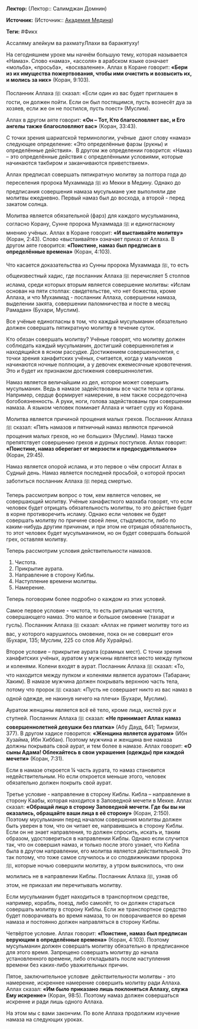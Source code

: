 **Лектор:** (Лектор:: Салимджан Домнин)

**Источник:** (Источник:: [Академия Медина](https://web.medinaschool.org/school/))

**Теги:** #Фикх

Ассаляму алейкум ва рахматуЛлахи ва баракятуху!


На сегодняшнем уроке мы начнём большую тему, которая называется «Намаз». Слово «намаз», «ассоля» в арабском языке означает «мольба», «просьба»,  «восхваление». Аллах в Коране говорит: **«Бери из их имущества пожертвования, чтобы ими очистить и возвысить их, и молись за них»** (Коран, 9:103).


Посланник Аллаха ﷺ сказал: «Если один из вас будет приглашен в гости, он должен пойти. Если он был постящимся, пусть вознесёт дуа за хозяев, если же он не постился, пусть поест» (Муслим).


Аллах в другом аяте говорит: **«Он – Тот, Кто благословляет вас, и Его ангелы также благословляют вас»** (Коран, 33:43).


С точки зрения шариатской терминологии, учёные  дают слову «намаз» следующее определение: «Это определённые фарзы (рукны) и определённые действия».  В другом же определении говорится: «Намаз – это определённые действия с определёнными условиями, которые начинаются такбиром и заканчиваются приветствием».


Аллах предписал совершать пятикратную молитву за полтора года до переселения пророка Мухаммада ﷺ из Мекки в Медину. Однако до предписания совершения намаза мусульмане уже выполняли две молитвы ежедневно. Первый намаз был до восхода, а второй - перед закатом солнца.


Молитва является обязательной (фарз) для каждого мусульманина, согласно Корану, Сунне пророка Мухаммада ﷺ и единогласному мнению учёных. Аллах в Коране говорит: **«И выстаивайте молитву»** (Коран, 2:43). Слово «выстаивайте» означает приказ от Аллаха. В другом аяте говорится: **«Поистине, намаз был предписан в определённые времена»** (Коран, 4:103).


Что касается доказательства из Сунны пророка Мухаммада ﷺ, то есть общеизвестный хадис, где посланник Аллаха ﷺ перечисляет 5 столпов ислама, среди которых вторым является совершение молитвы: «Ислам основан на пяти столпах: свидетельстве, что нет божества, кроме Аллаха, и что Мухаммад - посланник Аллаха, совершении намаза, выделении закята, совершении паломничества и посте в месяц Рамадан» (Бухари, Муслим).


Все учёные единогласны в том, что каждый мусульманин обязательно должен совершать пятикратную молитву в течение суток.


Кто обязан совершать молитву? Учёные говорят, что молитву должен соблюдать каждый мусульманин, достигший совершеннолетия и находящийся в ясном рассудке. Достижением совершеннолетия, с точки зрения ханафитских учёных, считается, когда у мальчиков начинаются ночные поллюции, а у девочек ежемесячные кровотечения. Это и будет их признаком достижения совершеннолетия.


Намаз является величайшим из дел, которое может совершить мусульманин. Ведь в намазе задействованы все части тела и органы. Например, сердце формирует намерение, в нем также сосредоточена богобоязненность. А руки, ноги, голова задействованы при совершении намаза. А языком человек поминает Аллаха и читает суру из Корана.


Молитва является причиной прощения малых грехов. Посланник Аллаха ﷺ сказал: «Пять намазов и пятничный намаз являются причиной прощения малых грехов, но не больших» (Муслим). Намаз также препятствует совершению грехов и дурных поступков. Аллах говорит: **«Поистине, намаз оберегает от мерзости и предосудительного»** (Коран, 29:45).


Намаз является опорой ислама, и это первое о чём спросит Аллах в Судный день. Намаз является последней просьбой, о которой просил заботиться посланник Аллаха ﷺ перед смертью.


Теперь рассмотрим вопрос о том, кем является человек, не совершающий молитву. Учёные ханафисткого мазхаба говорят, что если человек будет отрицать обязательность молитвы, то это действие будет в корне противоречить исламу. Однако если человек не будет совершать молитву по причине своей лени, стыдливости, либо по каким-нибудь другим причинам, и при этом не отрицая обязательность, то этот человек будет мусульманином, но он будет совершать большой грех, оставляя молитву.


Теперь рассмотрим условия действительности намазов.


1. Чистота.
2. Прикрытие аурата.
3. Направление в сторону Киблы.
4. Наступление времени молитвы.
5. Намерение.


Теперь поговорим более подробно о каждом из этих условий.


Самое первое условие **-** чистота, то есть ритуальная чистота, совершающего намаз. Это малое и большое омовение (тахарат и гусль). Посланник Аллаха ﷺ сказал: «Аллах не примет молитву того из вас, у которого нарушилось омовение, пока он не совершит его» (Бухари, 135; Муслим, 225 со слов Абу Хурайры).


Второе условие – прикрытие аурата (срамных мест). С точки зрения ханафитских учёных, ауратом у мужчины является место между пупком и коленями. Колени входят в аурат. Посланник Аллаха ﷺ сказал: «То, что находится между пупком и коленями является ауратом» (Табарани; Хаким). В намазе мужчина должен покрывать верхнюю часть тела, потому что пророк ﷺ сказал: «Пусть не совершает никто из вас намаз в одной одежде, не накинув ничего на плечи» (Бухари, Муслим).


Ауратом женщины является всё её тело, кроме лица, кистей рук и  ступней. Посланник Аллаха ﷺ сказал: **«Не принимает Аллах намаз совершеннолетней девушки без платка»** (Абу Дауд, 641; Тирмизи, 377). В другом хадисе говорится: **«Женщина является ауратом»** (Ибн Хузайма, Ибн Хиббан). Поэтому мужчина и женщина вне намаза должны покрывать свой аурат, и тем более в намазе. Аллах говорит: **«О сыны Адама! Облекайтесь в свои украшения (одежды) при каждой мечети»** (Коран, 7:31).


Если в намазе откроется ¼ часть аурата, то намаз становится недействительным. Но если откроется меньше этого, человек обязательно должен покрыть свой аурат.


Третье условие - направление в сторону Киблы. Кибла – направление в сторону Каабы, которая находится в Заповедной мечети в Мекке. Аллах сказал: **«Обращай лицо в сторону Заповедной мечети. Где бы вы ни оказались, обращайте ваши лица в её сторону»** (Коран, 2:150). Поэтому мусульманин перед началом совершения молитвы должен быть уверен в том, что он читает ее, направившись в сторону Киблы. Если он не знает направления, то должен спросить, искать и, таким образом, удостовериться в направлении Киблы. Однако если случится так, что он совершил намаз, и только после этого узнает, что Кибла была в другом направлении, его молитва является действительной. Это так потому, что тоже самое случилось и со сподвижниками пророка  ﷺ, которые ночью совершили молитву, а утром выяснилось, что они молились не в направлении Киблы. Посланник Аллаха ﷺ, узнав об этом, не приказал им перечитывать молитву.


Если мусульманин будет находиться в транспортном средстве, например, корабль, поезд, либо самолёт, то он должен стараться совершать молитву в сторону Киблы. Если же транспортное средство будет поворачивать во время намаза, то он поворачивается во время намаза и постоянно должен направляться в сторону Киблы.


Четвёртое условие. Аллах говорит: **«Поистине, намаз был предписан верующим в определённые времена»** (Коран, 4:103). Поэтому мусульманин должен совершать молитву обязательно в предписанное для этого время. Запрещено совершать молитву до начала установленного времени, либо откладывать после наступления времени без каких-либо уважительных причин.


Пятое, заключительное условие  действительности молитвы - это  намерение, искреннее намерение совершить молитву ради Аллаха. Аллах сказал: **«Им было приказано лишь поклоняться Аллаху, служа Ему искренне»** (Коран, 98:5). Поэтому намаз должен совершаться искренне и ради лишь одного Аллаха. 


На этом мы с вами закончим. По воле Аллаха продолжим изучение намаза на следующих уроках.

